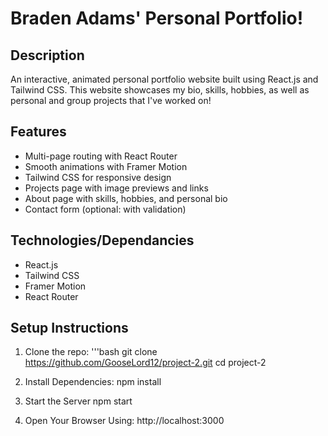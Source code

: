 # Braden Adams' Personal Portfolio!

## Description
An interactive, animated personal portfolio website built using React.js and Tailwind CSS. This website showcases my bio, skills, hobbies, as well as personal and group projects that I've worked on!

## Features
- Multi-page routing with React Router
- Smooth animations with Framer Motion
- Tailwind CSS for responsive design
- Projects page with image previews and links
- About page with skills, hobbies, and personal bio
- Contact form (optional: with validation)

## Technologies/Dependancies
- React.js
- Tailwind CSS
- Framer Motion
- React Router

## Setup Instructions
1. Clone the repo:
     '''bash
      git clone https://github.com/GooseLord12/project-2.git
      cd project-2
   
2. Install Dependencies:
     npm install

3. Start the Server
     npm start

4. Open Your Browser Using:
     http://localhost:3000


   


   
